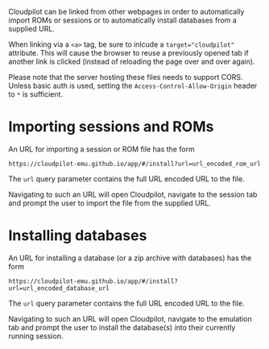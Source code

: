 Cloudpilot can be linked from other webpages in order to automatically import
ROMs or sessions or to automatically install databases from a supplied URL.

When linking via a `<a>` tag, be sure to inlcude a `target="cloudpilot"` attribute.
This will cause the browser to reuse a previously opened tab if another link is clicked
(instead of reloading the page over and over again).

Please note that the server hosting these files needs to support CORS. Unless
basic auth is used, setting the `Access-Control-Allow-Origin` header to `*` is
sufficient.

# Importing sessions and ROMs

An URL for importing a session or ROM file has the form

```
https://cloudpilot-emu.github.io/app/#/install?url=url_encoded_rom_url
```

The `url` query parameter contains the full URL encoded URL to the file.

Navigating to such an URL will open Cloudpilot, navigate to the session tab and prompt
the user to import the file from the supplied URL.

# Installing databases

An URL for installing a database (or a zip archive with databases) has the form

```
https://cloudpilot-emu.github.io/app/#/install?url=url_encoded_database_url
```

The `url` query parameter contains the full URL encoded URL to the file.

Navigating to such an URL will open Cloudpilot, navigate to the emulation tab and prompt
the user to install the database(s) into their currently running session.
